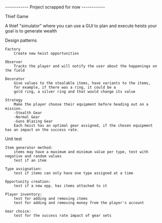 ------------ Project scrapped for now ------------



Thief Game

A thief "simulator" where you can use a GUI to plan and execute heists
your goal is to generate wealth

Design patterns

    Factory
        Create new heist opportunities

    Observer 
        Tracks the player and will notify the user about the happenings on the field

    Decorator
        Give values to the stealable items, have variants to the items,
        for example, if there was a ring, it could be a
        gold ring, a silver ring and that would change its value
        
    Strategy
        Make the player choose their equipment before heading out on a mission.
        -Stealth Gear
        -Normal Gear
        -Guns Blazing Gear
        Each heist has an optimal gear assigned, if the chosen equipment has an impact on the success rate.

Unit test
    
    Item generator method: 
        items may have a maximum and minimum value per type, test with negative and random values
        test if an item 
    
    Type assignation: 
        test if items can only have one type assigned at a time
    
    Opportunity creation:
        test if a new opp. has items attached to it
        
    Player inventory:
        test for adding and removing items
        test for adding and removing money from the player's account
        
    Gear choice:
        test for the success rate impact of gear sets
    
